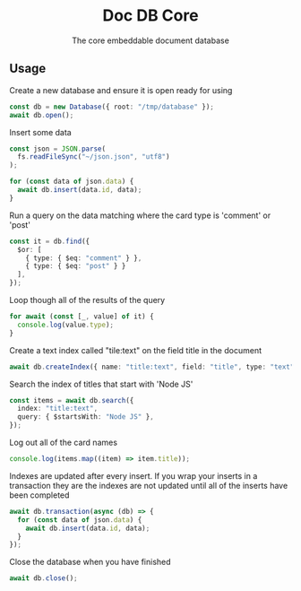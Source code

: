 <div align="center">

# Doc DB Core

The core embeddable document database

</div>

## Usage

Create  a new database and ensure it is open ready for using

```typescript
const db = new Database({ root: "/tmp/database" });
await db.open();
```

Insert some data

```typescript
const json = JSON.parse(
  fs.readFileSync("~/json.json", "utf8")
);

for (const data of json.data) {
  await db.insert(data.id, data);
}
```


Run a query on the data matching where the card type is 'comment' or
'post'

```typescript
const it = db.find({
  $or: [
    { type: { $eq: "comment" } },
    { type: { $eq: "post" } }
  ],
});
```

Loop though all of the results of the query

```typescript
for await (const [_, value] of it) {
  console.log(value.type);
}
```


Create a text index called "tile:text" on the field title in the document

```typescript
await db.createIndex({ name: "title:text", field: "title", type: "text" });
```

Search the index of titles that start with 'Node JS'

```typescript
const items = await db.search({
  index: "title:text",
  query: { $startsWith: "Node JS" },
});
```

Log out all of the card names

```typescript
console.log(items.map((item) => item.title));
```

Indexes are updated after every insert. If you wrap your inserts in a
transaction they are the indexes are not updated until all of the inserts have
been completed

```typescript
await db.transaction(async (db) => {
  for (const data of json.data) {
    await db.insert(data.id, data);
  }
});
```

Close the database when you have finished

```typescript
await db.close();
```